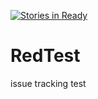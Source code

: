 [![Stories in Ready](https://badge.waffle.io/MatthewAtRedington/RedTest.png?label=ready&title=Ready)](https://waffle.io/MatthewAtRedington/RedTest)
# RedTest
issue tracking test
